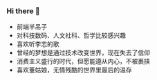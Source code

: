 ### Hi there 👋

- 前端半吊子
- 对科技数码、人文社科、哲学比较感兴趣
- 喜欢听李志的歌
- 曾经的梦想是通过技术改变世界，现在失去了信仰
- 消费主义盛行的时代，但愿能遵从内心，不被裹挟
- 喜欢董姑娘，无情残酷的世界里最后的温存
